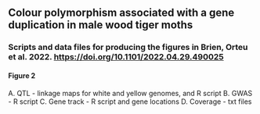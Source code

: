 ## Colour polymorphism associated with a gene duplication in male wood tiger moths

### Scripts and data files for producing the figures in Brien, Orteu et al. 2022. https://doi.org/10.1101/2022.04.29.490025

#### Figure 2
A. QTL - linkage maps for white and yellow genomes, and R script
B. GWAS - R script
C. Gene track - R script and gene locations
D. Coverage - txt files


